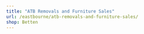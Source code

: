 ```yaml
---
title: "ATB Removals and Furniture Sales"
url: /eastbourne/atb-removals-and-furniture-sales/
shop: Betten
---
```

